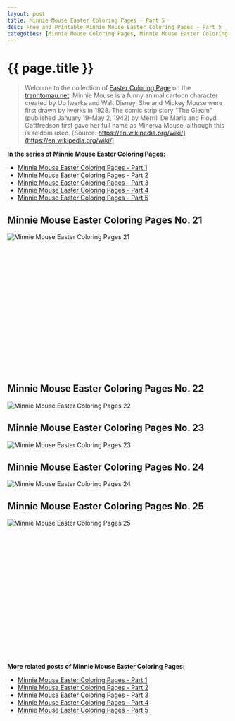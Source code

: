 ```yaml
---
layout: post
title: Minnie Mouse Easter Coloring Pages - Part 5
desc: Free and Printable Minnie Mouse Easter Coloring Pages - Part 5
categoties: [Minnie Mouse Coloring Pages, Minnie Mouse Easter Coloring Pages]
---
```

{{ page.title }}
================
> Welcome to the collection of [Easter Coloring Page](http://tranhtomau.net/) on the [tranhtomau.net](http://tranhtomau.net/). Minnie Mouse is a funny animal cartoon character created by Ub Iwerks and Walt Disney. She and Mickey Mouse were first drawn by Iwerks in 1928. The comic strip story "The Gleam" (published January 19–May 2, 1942) by Merrill De Maris and Floyd Gottfredson first gave her full name as Minerva Mouse, although this is seldom used. [Source: https://en.wikipedia.org/wiki/](https://en.wikipedia.org/wiki/)

**In the series of Minnie Mouse Easter Coloring Pages:**

* [Minnie Mouse Easter Coloring Pages - Part 1](http://tranhtomau.net/2018/08/17/Minnie-Mouse-Easter-Coloring-Pages-part-1.html)
* [Minnie Mouse Easter Coloring Pages - Part 2](http://tranhtomau.net/2018/08/17/Minnie-Mouse-Easter-Coloring-Pages-part-2.html)
* [Minnie Mouse Easter Coloring Pages - Part 3](http://tranhtomau.net/2018/08/17/Minnie-Mouse-Easter-Coloring-Pages-part-3.html)
* [Minnie Mouse Easter Coloring Pages - Part 4](http://tranhtomau.net/2018/08/17/Minnie-Mouse-Easter-Coloring-Pages-part-4.html)
* [Minnie Mouse Easter Coloring Pages - Part 5](http://tranhtomau.net/2018/08/17/Minnie-Mouse-Easter-Coloring-Pages-part-5.html)

## Minnie Mouse Easter Coloring Pages No. 21
![Minnie Mouse Easter Coloring Pages 21](http://tranhtomau.net/img2/Minnie-Mouse-Easter-Coloring-Pages%20(21).jpg "Minnie Mouse Easter Coloring Pages 21")

<script async src="//pagead2.googlesyndication.com/pagead/js/adsbygoogle.js"></script><!-- Texxtonly --><ins class="adsbygoogle" style="display:inline-block;width:336px;height:280px" data-ad-client="ca-pub-6753140515841889" data-ad-slot="3207852233"></ins><script>(adsbygoogle = window.adsbygoogle || []).push({}); </script>

## Minnie Mouse Easter Coloring Pages No. 22
![Minnie Mouse Easter Coloring Pages 22](http://tranhtomau.net/img2/Minnie-Mouse-Easter-Coloring-Pages%20(22).jpg "Minnie Mouse Easter Coloring Pages 22")

## Minnie Mouse Easter Coloring Pages No. 23
![Minnie Mouse Easter Coloring Pages 23](http://tranhtomau.net/img2/Minnie-Mouse-Easter-Coloring-Pages%20(23).jpg "Minnie Mouse Easter Coloring Pages 23")

## Minnie Mouse Easter Coloring Pages No. 24
![Minnie Mouse Easter Coloring Pages 24](http://tranhtomau.net/img2/Minnie-Mouse-Easter-Coloring-Pages%20(24).jpg "Minnie Mouse Easter Coloring Pages 24")

## Minnie Mouse Easter Coloring Pages No. 25
![Minnie Mouse Easter Coloring Pages 25](http://tranhtomau.net/img2/Minnie-Mouse-Easter-Coloring-Pages%20(25).jpg "Minnie Mouse Easter Coloring Pages 25")

<script async src="//pagead2.googlesyndication.com/pagead/js/adsbygoogle.js"></script><!-- Texxtonly --><ins class="adsbygoogle" style="display:inline-block;width:336px;height:280px" data-ad-client="ca-pub-6753140515841889" data-ad-slot="3207852233"></ins><script>(adsbygoogle = window.adsbygoogle || []).push({}); </script>

**More related posts of Minnie Mouse Easter Coloring Pages:**

* [Minnie Mouse Easter Coloring Pages - Part 1](http://tranhtomau.net/2018/08/17/Minnie-Mouse-Easter-Coloring-Pages-part-1.html)
* [Minnie Mouse Easter Coloring Pages - Part 2](http://tranhtomau.net/2018/08/17/Minnie-Mouse-Easter-Coloring-Pages-part-2.html)
* [Minnie Mouse Easter Coloring Pages - Part 3](http://tranhtomau.net/2018/08/17/Minnie-Mouse-Easter-Coloring-Pages-part-3.html)
* [Minnie Mouse Easter Coloring Pages - Part 4](http://tranhtomau.net/2018/08/17/Minnie-Mouse-Easter-Coloring-Pages-part-4.html)
* [Minnie Mouse Easter Coloring Pages - Part 5](http://tranhtomau.net/2018/08/17/Minnie-Mouse-Easter-Coloring-Pages-part-5.html)


